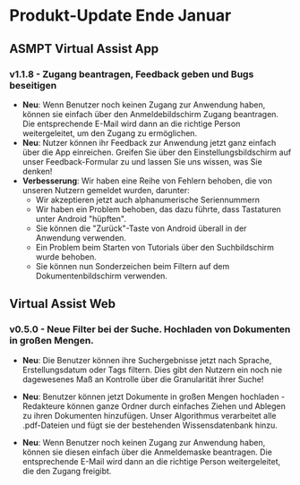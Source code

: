 # Produkt-Update Ende Januar

## ASMPT Virtual Assist App

### v1.1.8 - Zugang beantragen, Feedback geben und Bugs beseitigen
- **Neu**: Wenn Benutzer noch keinen Zugang zur Anwendung haben, können sie einfach über den Anmeldebildschirm Zugang beantragen. Die entsprechende E-Mail wird dann an die richtige Person weitergeleitet, um den Zugang zu ermöglichen.
- **Neu**: Nutzer können ihr Feedback zur Anwendung jetzt ganz einfach über die App einreichen. Greifen Sie über den Einstellungsbildschirm auf unser Feedback-Formular zu und lassen Sie uns wissen, was Sie denken!
- **Verbesserung**: Wir haben eine Reihe von Fehlern behoben, die von unseren Nutzern gemeldet wurden, darunter: 
    - Wir akzeptieren jetzt auch alphanumerische Seriennummern
    - Wir haben ein Problem behoben, das dazu führte, dass Tastaturen unter Android "hüpften".
    - Sie können die "Zurück"-Taste von Android überall in der Anwendung verwenden.
    - Ein Problem beim Starten von Tutorials über den Suchbildschirm wurde behoben.
    - Sie können nun Sonderzeichen beim Filtern auf dem Dokumentenbildschirm verwenden.

## Virtual Assist Web

### v0.5.0 - Neue Filter bei der Suche. Hochladen von Dokumenten in großen Mengen.

- **Neu**: Die Benutzer können ihre Suchergebnisse jetzt nach Sprache, Erstellungsdatum oder Tags filtern. Dies gibt den Nutzern ein noch nie dagewesenes Maß an Kontrolle über die Granularität ihrer Suche!

- **Neu**: Benutzer können jetzt Dokumente in großen Mengen hochladen - Redakteure können ganze Ordner durch einfaches Ziehen und Ablegen zu ihren Dokumenten hinzufügen. Unser Algorithmus verarbeitet alle .pdf-Dateien und fügt sie der bestehenden Wissensdatenbank hinzu.

- **Neu**: Wenn Benutzer noch keinen Zugang zur Anwendung haben, können sie diesen einfach über die Anmeldemaske beantragen. Die entsprechende E-Mail wird dann an die richtige Person weitergeleitet, die den Zugang freigibt.
